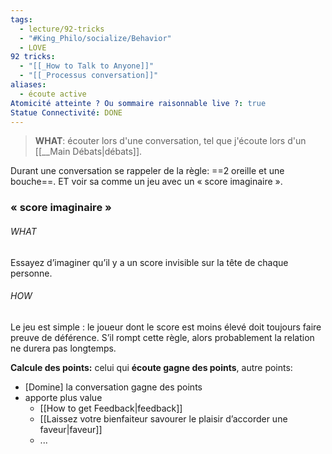 ```yaml
---
tags:
  - lecture/92-tricks
  - "#King_Philo/socialize/Behavior"
  - LOVE
92 tricks:
  - "[[_How to Talk to Anyone]]"
  - "[[_Processus conversation]]"
aliases:
  - écoute active
Atomicité atteinte ? Ou sommaire raisonnable live ?: true
Statue Connectivité: DONE
---
```


> **WHAT**: écouter lors d'une conversation, tel que j'écoute lors d'un [[__Main Débats|débats]].

Durant une conversation se rappeler de la règle: ==2 oreille et une bouche==.
ET voir sa comme un jeu avec un « score imaginaire ».  


### « score imaginaire »

###### WHAT
Essayez d’imaginer qu’il y a un score invisible sur la tête de chaque personne.

###### HOW
Le jeu est simple : le joueur dont le score est moins élevé doit toujours faire preuve de déférence. S’il rompt cette règle, alors probablement la relation ne durera pas longtemps.

**Calcule des points:**
celui qui **écoute gagne des points**, autre points:
-  [Domine] la conversation gagne des points
-  apporte plus value
	- [[How to get Feedback|feedback]]
	- [[Laissez votre bienfaiteur savourer le plaisir d’accorder une faveur|faveur]]
	- ...

